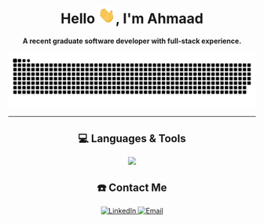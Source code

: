<div align="center">
  <h1 align="center">Hello <img width="35" src="https://github.com/1999AZZAR/1999AZZAR/blob/main/resources/img/waving.gif">, I'm Ahmaad</h1>
  <h4 align="center">A recent graduate software developer with full-stack experience.</h4>
</div>

<div align="center">
  <a href="https://1999azzar.github.io/1999AZZAR/">
    <img src="https://github.com/1999AZZAR/1999AZZAR/blob/main/resources/img/grid-snake.svg" alt="snake" />
  </a>
</div>

-----

<div align="center">
  <h2>💻 Languages & Tools</h2>
  <p align="center">
    <a href="https://skillicons.dev">
      <img src="https://skillicons.dev/icons?i=react,js,html,css,scss,php,nodejs,py,django,spring,bootstrap,c,cpp,css,docker,express,java,ros,linux,bash,kafka,maven,mongodb,postgres,postman,mysql,firebase,tailwind,kubernetes,gcp,git,figma,flutter,arduino,raspberrypi,eclipse,idea,replit,github,vscode&perline=10" />
    </a>
  </p>
</div>

<div align="center">
  <h2>☎️ Contact Me</h2>
  <p align="center">
    <a href="https://www.linkedin.com/in/ahmaad-ansari/" target="blank">
      <img src="https://img.shields.io/badge/linkedin-%231DA1F2.svg?style=for-the-badge&logo=linkedin&logoColor=white"
           alt="LinkedIn" height="30"/>
    </a>
    <a href="mailto:ahmaadaliansari@gmail.com" target="blank">
      <img src="https://img.shields.io/badge/gmail-EA4335.svg?style=for-the-badge&logo=gmail&logoColor=white"
           alt="Email" height="30"/>
    </a>
  </p>
</div>
